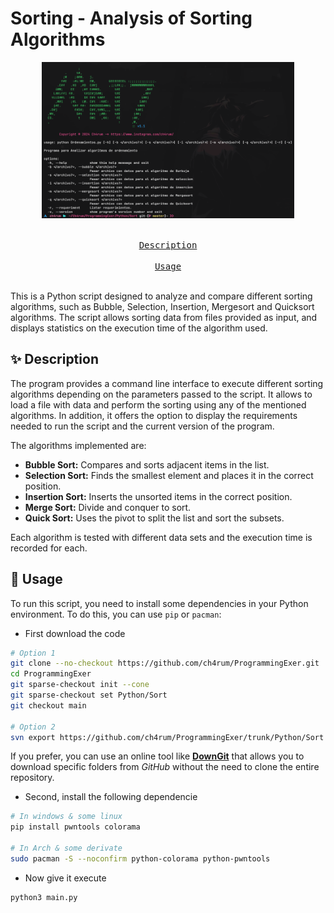 
# Sorting - Analysis of Sorting Algorithms

<div align = center>
<img src="./srcRun.png" height="250px">

&ensp;[<kbd> <br> Description <br> </kbd>](#-Description)&ensp;
&ensp;[<kbd> <br> Usage <br> </kbd>](#-usage)&ensp;
<br></div>

This is a Python script designed to analyze and compare different sorting algorithms, such as Bubble, Selection, Insertion, Mergesort and Quicksort algorithms. The script allows sorting data from files provided as input, and displays statistics on the execution time of the algorithm used.

## ✨ Description

The program provides a command line interface to execute different sorting algorithms depending on the parameters passed to the script. It allows to load a file with data and perform the sorting using any of the mentioned algorithms. In addition, it offers the option to display the requirements needed to run the script and the current version of the program.

The algorithms implemented are:
- **Bubble Sort:** Compares and sorts adjacent items in the list.
- **Selection Sort:** Finds the smallest element and places it in the correct position.
- **Insertion Sort:** Inserts the unsorted items in the correct position.
- **Merge Sort:** Divide and conquer to sort.
- **Quick Sort:** Uses the pivot to split the list and sort the subsets.

Each algorithm is tested with different data sets and the execution time is recorded for each.

## 🎸 Usage

To run this script, you need to install some dependencies in your Python environment. To do this, you can use `pip` or `pacman`:

-  First download the code
```sh
# Option 1
git clone --no-checkout https://github.com/ch4rum/ProgrammingExer.git
cd ProgrammingExer
git sparse-checkout init --cone
git sparse-checkout set Python/Sort
git checkout main

# Option 2
svn export https://github.com/ch4rum/ProgrammingExer/trunk/Python/Sort
```
If you prefer, you can use an online tool like [**DownGit**](https://downgit.github.io) that allows you to download specific folders from *GitHub* without the need to clone the entire repository.

- Second, install the following dependencie
```sh
# In windows & some linux 
pip install pwntools colorama

# In Arch & some derivate
sudo pacman -S --noconfirm python-colorama python-pwntools
```

- Now give it execute
```sh
python3 main.py
```